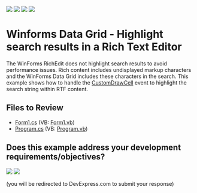 <!-- default badges list -->
![](https://img.shields.io/endpoint?url=https://codecentral.devexpress.com/api/v1/VersionRange/128630309/21.2.12%2B)
[![](https://img.shields.io/badge/Open_in_DevExpress_Support_Center-FF7200?style=flat-square&logo=DevExpress&logoColor=white)](https://supportcenter.devexpress.com/ticket/details/E4422)
[![](https://img.shields.io/badge/📖_How_to_use_DevExpress_Examples-e9f6fc?style=flat-square)](https://docs.devexpress.com/GeneralInformation/403183)
[![](https://img.shields.io/badge/💬_Leave_Feedback-feecdd?style=flat-square)](#does-this-example-address-your-development-requirementsobjectives)
<!-- default badges end -->

# Winforms Data Grid - Highlight search results in a Rich Text Editor

The WinForms RichEdit does not highlight search results to avoid performance issues. Rich content includes undisplayed markup characters and the WinForms Data Grid includes these characters in the search. This example shows how to handle the [CustomDrawCell](https://docs.devexpress.com/WindowsForms/DevExpress.XtraGrid.Views.Grid.GridView.CustomDrawCell) event to highlight the search string within RTF content.


## Files to Review

* [Form1.cs](./CS/E4422/Form1.cs) (VB: [Form1.vb](./VB/E4422/Form1.vb))
* [Program.cs](./CS/E4422/Program.cs) (VB: [Program.vb](./VB/E4422/Program.vb))
<!-- feedback -->
## Does this example address your development requirements/objectives?

[<img src="https://www.devexpress.com/support/examples/i/yes-button.svg"/>](https://www.devexpress.com/support/examples/survey.xml?utm_source=github&utm_campaign=winforms-grid-richedit-highlight-search-results&~~~was_helpful=yes) [<img src="https://www.devexpress.com/support/examples/i/no-button.svg"/>](https://www.devexpress.com/support/examples/survey.xml?utm_source=github&utm_campaign=winforms-grid-richedit-highlight-search-results&~~~was_helpful=no)

(you will be redirected to DevExpress.com to submit your response)
<!-- feedback end -->
